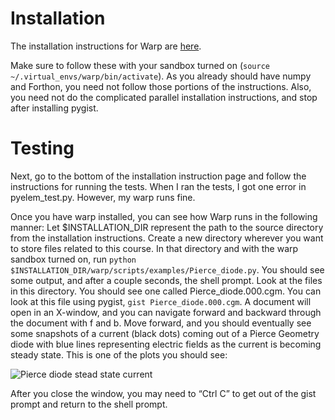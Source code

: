 # Installation
The installation instructions for Warp are [here](http://warp.lbl.gov/home/how-to-s/installation).

Make sure to follow these with your sandbox turned on (`source ~/.virtual_envs/warp/bin/activate`).  As you already should have numpy and Forthon, you need not follow those portions of the instructions.  Also, you need not do the complicated parallel installation instructions, and stop after installing pygist.  

# Testing
Next, go to the bottom of the installation instruction page and follow the instructions for running the tests.  When I ran the tests, I got one error in pyelem_test.py.  However, my warp runs fine.

Once you have warp installed, you can see how Warp runs in the following manner:  Let $INSTALLATION_DIR represent the path to the source directory from the installation instructions.  Create a new directory wherever you want to store files related to this course.  In that directory and with the warp sandbox turned on, run `python $INSTALLATION_DIR/warp/scripts/examples/Pierce_diode.py`.  You should see some output, and after a couple seconds, the shell prompt.  Look at the files in this directory.  You should see one called Pierce_diode.000.cgm.  You can look at this file using pygist, `gist Pierce_diode.000.cgm`.  A document will open in an X-window, and you can navigate forward and backward through the document with f and b.  Move forward, and you should eventually see some snapshots of a current (black dots) coming out of a Pierce Geometry diode with blue lines representing electric fields as the current is becoming steady state.  This is one of the plots you should see:

![Pierce diode stead state current](https://raw.githubusercontent.com/billyziege/USPAS_Summer_2018/master/warp/pierce_diode.png)
  
After you close the window, you may need to “Ctrl C” to get out of the gist prompt and return to the shell prompt.
